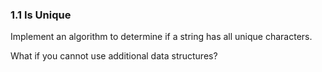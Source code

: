 
### 1.1 Is Unique

Implement an algorithm to determine if a string has all unique characters. 

What if you cannot use additional data structures?